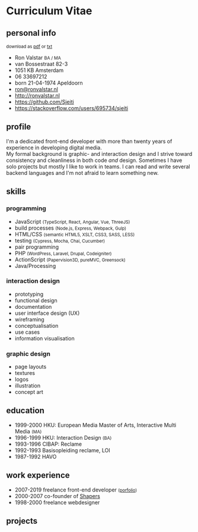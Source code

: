 <!--
  id: 2433
  date: 2014-05-23
  modified: 2021-02-06
  slug: cv
  type: page
  metaKeyword: front-end developer
  metaTitle: Curriculum Vitae Ron Valstar
  metaDescription: I am a front-end developer with more than eighteen years experience doing graphic design, interaction design and programming.
-->

# Curriculum Vitae

<div class="print-columns">
<div>

## personal info

<small class="pull-right" data-download>
    download as 
    <a data-download-pdf href="https://res.cloudinary.com/dn1rmdjs5/image/upload/v1569508867/rv/Curiculum-Vitae_Ron-Valstar_front-end-developer.pdf" download="Curiculum-Vitae_Ron-Valstar_front-end-developer.pdf">pdf</a> 
    <!--<a data-download-md href="Curiculum-Vitae_Ron-Valstar_front-end-developer.md" download="Curiculum-Vitae_Ron-Valstar_front-end-developer.md">md</a>-->
    or <a data-download-txt href="Curiculum-Vitae_Ron-Valstar_front-end-developer.md" download="Curiculum-Vitae_Ron-Valstar_front-end-developer.txt">txt</a>
</small>
<ul class="list-unstyled">
	<li>Ron Valstar <small>BA / MA</small></li>
	<li>van Bossestraat 82-3</li>
	<li>1051 KB Amsterdam</li>
	<li>06 33697212</li>
	<li>born 21-04-1974 Apeldoorn</li>
	<li><a href="mailto:ron@ronvalstar.nl">ron@ronvalstar.nl</a></li>
	<li><a href="http://ronvalstar.nl">http://ronvalstar.nl</a></li>
	<li><a href="https://github.com/Sjeiti">https://github.com/Sjeiti</a></li>
	<li><a href="https://stackoverflow.com/users/695734/sjeiti">https://stackoverflow.com/users/695734/sjeiti</a></li>
</ul>

## profile

I'm a dedicated front-end developer with more than twenty years of experience in developing digital media.<br/>
My formal background is graphic- and interaction design and I strive toward consistency and cleanliness in both code *and* design.
Sometimes I have solo projects but mostly I like to work in teams. 
I can read and write several backend languages and I'm not afraid to learn something new.

</div>
<div>

## skills

### programming

<ul class="list-unstyled">
	<li data-skill="5">JavaScript <small>(TypeScript, React, Angular, Vue, ThreeJS)</small></li>
	<li data-skill="5">build processes <small>(Node.js, Express, Webpack, Gulp)</small></li>
	<li data-skill="5">HTML/CSS <small>(semantic HTML5, XSLT, CSS3, SASS, LESS)</small></li>
	<li data-skill="5">testing <small>(Cypress, Mocha, Chai, Cucumber)</small></li>
	<li data-skill="5">pair programming</li>
	<li data-skill="4">PHP <small>(WordPress, Laravel, Drupal, Codeigniter)</small></li>
	<li data-skill="4">ActionScript <small>(Papervision3D, pureMVC, Greensock)</small></li>
	<li data-skill="3">Java/Processing</li>
</ul>

### interaction design

<ul class="list-unstyled">
	<li data-skill="5">prototyping</li>
	<li data-skill="5">functional design</li>
	<li data-skill="5">documentation</li>
	<li data-skill="4">user interface design (UX)</li>
	<li data-skill="4">wireframing</li>
	<li data-skill="4">conceptualisation</li>
	<li data-skill="3">use cases</li>
	<li data-skill="3">information visualisation</li>
</ul>

### graphic design

<ul class="list-unstyled">
	<li data-skill="5">page layouts</li>
	<li data-skill="5">textures</li>
	<li data-skill="4">logos</li>
	<li data-skill="3">illustration</li>
	<li data-skill="2">concept art</li>
</ul>
 
</div>
</div>
<!--
<div class="print-columns">
<div>

### other

 - is creative
 - likes SCRUM
 - code reviews
 - likes explaining things

</div>
<div>

## and also

 - family first
 - reads books
 - always bakes own bread
 - loves gaming 

 
</div>
</div>
-->
<div style="page-break-after: always;"></div>

## education

 - <time>1999-2000</time> HKU: European Media Master of Arts, Interactive Multi Media <small>(MA)</small>
 - <time>1996-1999</time> HKU: Interaction Design <small>(BA)</small>
 - <time>1993-1996</time> CIBAP: Reclame
 - <time>1992-1993</time> Basisopleiding reclame, LOI
 - <time>1987-1992</time> HAVO

## work experience

 - <time>2007-<span data-now>2019</span></time> freelance front-end developer <small>([porfolio](https://ronvalstar.nl/projects))</small>
 - <time>2000-2007</time> co-founder of [Shapers](http://www.shapers.nl/)
 - <time>1998-2000</time> freelance webdesigner

<!--<div style="page-break-after: always;"></div>-->

## projects
